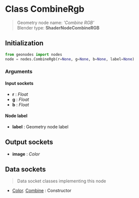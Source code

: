 
# Class CombineRgb

> Geometry node name: _'Combine RGB'_<br>Blender type:  **ShaderNodeCombineRGB**

## Initialization


```python
from geonodes import nodes
node = nodes.CombineRgb(r=None, g=None, b=None, label=None)
```


### Arguments


#### Input sockets



- **r** : _Float_
- **g** : _Float_
- **b** : _Float_



#### Node label



- **label** : Geometry node label



## Output sockets



- **image** : _Color_



## Data sockets

> Data socket classes implementing this node


- [Color](aaa). [Combine](bbb) : Constructor


